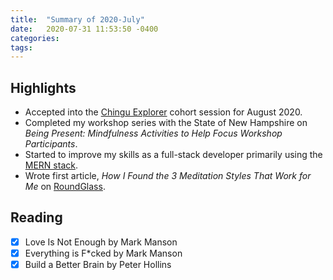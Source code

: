 ```yaml
---
title:  "Summary of 2020-July"
date:   2020-07-31 11:53:50 -0400
categories:
tags:
---
```

## Highlights
- Accepted into the [Chingu Explorer](https://chingu.io) cohort session for August 2020.
- Completed my workshop series with the State of New Hampshire on *Being Present: Mindfulness Activities to Help Focus Workshop Participants*.
- Started to improve my skills as a full-stack developer primarily using the [MERN stack](https://www.mongodb.com/mern-stack).
- Wrote first article, *How I Found the 3 Meditation Styles That Work for Me* on [RoundGlass](https://collective.round.glass/round_glass/how-i-found-the-3-meditat).

## Reading
- [x] Love Is Not Enough by Mark Manson
- [x] Everything is F*cked by Mark Manson
- [x] Build a Better Brain by Peter Hollins
